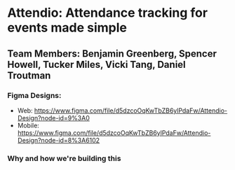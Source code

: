 # Attendio: Attendance tracking for events made simple

## Team Members: Benjamin Greenberg, Spencer Howell, Tucker Miles, Vicki Tang, Daniel Troutman

### Figma Designs:
- Web: https://www.figma.com/file/d5dzcoOqKwTbZB6ylPdaFw/Attendio-Design?node-id=9%3A0
- Mobile: https://www.figma.com/file/d5dzcoOqKwTbZB6ylPdaFw/Attendio-Design?node-id=8%3A6102

### Why and how we're building this


